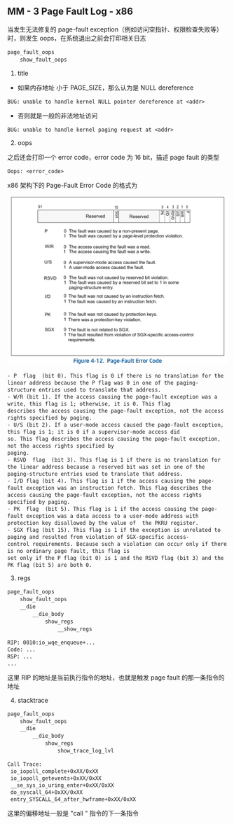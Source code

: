## MM - 3 Page Fault Log - x86


当发生无法修复的 page-fault exception（例如访问空指针、权限检查失败等）时，则发生 oops，在系统退出之前会打印相关日志

```sh
page_fault_oops
    show_fault_oops
```


1. title

- 如果内存地址 <addr> 小于 PAGE_SIZE，那么认为是 NULL dereference

```
BUG: unable to handle kernel NULL pointer dereference at <addr>
```

- 否则就是一般的非法地址访问

```
BUG: unable to handle kernel paging request at <addr>
```


2. oops

之后还会打印一个 error code，error code 为 16 bit，描述 page fault 的类型

```
Oops: <error_code>
```


x86 架构下的 Page-Fault Error Code 的格式为

![15420999009870](media/15973998000354/15420999009870.jpg)

```
- P  flag  (bit 0). This flag is 0 if there is no translation for the linear address because the P flag was 0 in one of the paging-
structure entries used to translate that address.
- W/R (bit 1). If the access causing the page-fault exception was a write, this flag is 1; otherwise, it is 0. This flag 
describes the access causing the page-fault exception, not the access rights specified by paging.
- U/S (bit 2). If a user-mode access caused the page-fault exception, this flag is 1; it is 0 if a supervisor-mode access did 
so. This flag describes the access causing the page-fault exception, not the access rights specified by 
paging.
- RSVD  flag  (bit 3). This flag is 1 if there is no translation for the linear address because a reserved bit was set in one of the 
paging-structure entries used to translate that address.
- I/D flag (bit 4). This flag is 1 if the access causing the page-fault exception was an instruction fetch. This flag describes the 
access causing the page-fault exception, not the access rights specified by paging.
- PK  flag  (bit 5). This flag is 1 if the access causing the page-fault exception was a data access to a user-mode address with 
protection key disallowed by the value of  the PKRU register.
- SGX flag (bit 15). This flag is 1 if the exception is unrelated to paging and resulted from violation of SGX-specific access-
control requirements. Because such a violation can occur only if there is no ordinary page fault, this flag is 
set only if the P flag (bit 0) is 1 and the RSVD flag (bit 3) and the PK flag (bit 5) are both 0.
```


3. regs

```sh
page_fault_oops
    show_fault_oops
    __die
        __die_body
            show_regs
                __show_regs
```

```
RIP: 0010:io_wqe_enqueue+...
Code: ...
RSP: ...
...
```

这里 RIP 的地址是当前执行指令的地址，也就是触发 page fault 的那一条指令的地址


4. stacktrace

```sh
page_fault_oops
    show_fault_oops
    __die
        __die_body
            show_regs
                show_trace_log_lvl
```

```
Call Trace:
 io_iopoll_complete+0xXX/0xXX
 io_iopoll_getevents+0xXX/0xXX
 __se_sys_io_uring_enter+0xXX/0xXX
 do_syscall_64+0xXX/0xXX
 entry_SYSCALL_64_after_hwframe+0xXX/0xXX
```

这里的偏移地址一般是 "call <sub-func>" 指令的下一条指令
